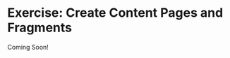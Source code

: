 # Exercise: Create Content Pages and Fragments

Coming Soon!

<!--
[$LIFERAY_LEARN_YOUTUBE_URL$]=https://www.youtube.com/embed/zyMY3csY3LM

---

## Next Up

* [Exercise 2b: Create User Groups](./exercises-create-user-groups.md)
-->